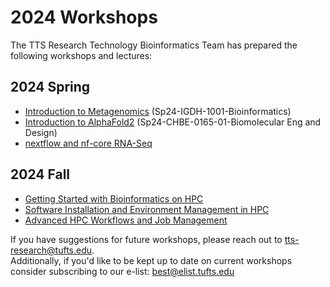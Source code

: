 # 2024 Workshops       
The TTS Research Technology Bioinformatics Team has prepared the following workshops and lectures:

## 2024 Spring
- [Introduction to Metagenomics](./IGDH-1001_2024Feb/Hands-on_session.md) (Sp24-IGDH-1001-Bioinformatics)
- [Introduction to AlphaFold2](./cas12aAlphaFold2_sp24/00_introduction.md) (Sp24-CHBE-0165-01-Biomolecular Eng and Design) 
- [nextflow and nf-core RNA-Seq](./nfcore_rnaseq_sp24/00_introduction.md) 

## 2024 Fall
- [Getting Started with Bioinformatics on HPC](./2024_bioinformatics201/00_introduction.md)
- [Software Installation and Environment Management in HPC](./2024_bioinformatics301/00_introduction.md)
- [Advanced HPC Workflows and Job Management](./2024_bioinformatics401/00_introduction.md)

If you have suggestions for future workshops, please reach out to tts-research@tufts.edu.        
Additionally, if you'd like to be kept up to date on current workshops consider subscribing to our e-list: best@elist.tufts.edu
